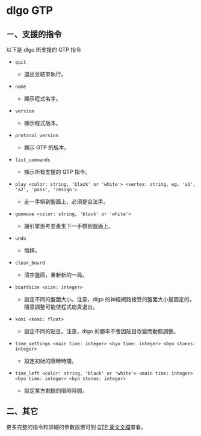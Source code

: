 # dlgo GTP

## ㄧ、支援的指令

以下是 dlgo 所支援的 GTP 指令

   * `quit`
      * 退出並結束執行。

   * `name`
      * 顯示程式名字。

   * `version`
      * 顯示程式版本。

   * `protocol_version`
      * 顯示 GTP 的版本。

   * `list_commands`
      * 顯示所有支援的 GTP 指令。

   * `play <color: string, 'black' or 'white'> <vertex: string, eg. 'a1', 'a2', 'pass', 'resign'>`
      * 走一手棋到盤面上，必須是合法手。

   * `genmove <color: string, 'black' or 'white'>`
      * 讓引擎思考並產生下一手棋到盤面上。

   * `undo`
      * 悔棋。

   * `clear_board`
      * 清空盤面，重新新的一局。

   * `boardsize <size: integer>`
      * 設定不同的盤面大小。注意，dlgo 的神經網路接受的盤面大小是固定的，隨意調整可能使程式崩貴退出。

   * `komi <komi: float>`
      * 設定不同的貼目。注意，dlgo 的勝率不會因貼目改變而動態調整。

   * `time_settings <main time: integer> <byo time: integer> <byo stones: integer>`
      * 設定初始的限時時間。

   * `time_left <color: string, 'black' or 'white'> <main time: integer> <byo time: integer> <byo stones: integer>`
      * 設定某方剩餘的限時時間。

## 二、其它

更多完整的指令和詳細的參數設置可到 [GTP 英文文檔](https://www.gnu.org/software/gnugo/gnugo_19.html)查看。
